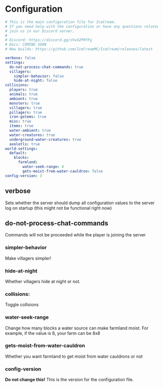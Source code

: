 # Configuration

```yaml
# This is the main configuration file for IceCream.
# If you need help with the configuration or have any questions related to IceCream,
# join us in our Discord server.
#
# Discord: https://discord.gg/zhvU2PRfFg 
# Docs: COMING SOON 
# New builds: https://github.com/IceCreamMC/IceCream/releases/latest

verbose: false
settings:
  do-not-process-chat-commands: true
  villagers:
    simpler-behavior: false
    hide-at-night: false
collisions:
  players: true
  animals: true
  ambient: true
  monsters: true
  villagers: true
  pillagers: true
  iron-golems: true
  misc: true
  items: true
  water-ambient: true
  water-creatures: true
  underground-water-creatures: true
  axolotls: true
world-settings:
  default:
    blocks:
      farmland:
        water-seek-range: 4
        gets-moist-from-water-cauldron: false
config-version: 3
```

## verbose

Sets whether the server should dump all configuration values to the server log on startup (this might not be functional right now)



## do-not-process-chat-commands

Commands will not be proceeded while the player is joining the server



### simpler-behavior

Make villagers simpler!



### hide-at-night

Whether villagers hide at night or not.



### collisions:

Toggle collisions



### water-seek-range

Change how many blocks a water source can make farmland moist. For example, if the value is 8, your farm can be 8x8



### gets-moist-from-water-cauldron

Whether you want farmland to get moist from water cauldrons or not



### config-version

**Do not change this!** This is the version for the configuration file.
